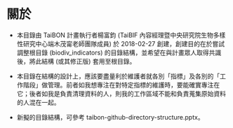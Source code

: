 ﻿# 關於

* 本目錄由 TaiBON 計畫執行者楊富鈞 (TaiBIF 內容經理暨中央研究院生物多樣性研究中心端木茂甯老師團隊成員) 於 2018-02-27 創建，創建目的在於嘗試調整根目錄 (biodiv_indicators) 的目錄結構，並希望在與計畫眾人取得共識後，將此結構 (或其修正版) 套用至根目錄。

* 本目錄在結構的設計上，應該要盡量利於維護者就各別「指標」及各別的「工作階段」做管理。前者如我想專注在對特定指標的維護時，要能確實專注在它；後者如我是負責清理資料的人，則我的工作區域不能和負責蒐集原始資料的人混在一起。

* 新擬的目錄結構，可參考 taibon-github-directory-structure.pptx。